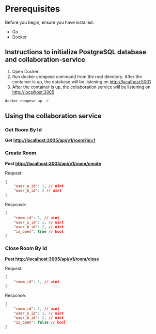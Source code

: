 # Prerequisites

Before you begin, ensure you have installed:

- Go
- Docker

## Instructions to initialize PostgreSQL database and collaboration-service

1. Open Docker.
2. Run docker compose command from the root directory. After the container is up, the database will be listening on [http://localhost:5001](http://localhost:5001)
3. After the container is up, the collaboration service will be listening on [http://localhost:3005](http://localhost:3005)

```bash
docker compose up -d
```

## Using the collaboration service

### Get Room By Id

**Get <http://localhost:3005/api/v1/room?id=1>**

### Create Room

**Post <http://localhost:3005/api/v1/room/create>**

Request:

```json
{
    "user_a_id": 1, // uint
    "user_b_id": 2 // uint
}
```

Response:

```json
{
    "room_id": 1, // uint
    "user_a_id": 1, // uint
    "user_b_id": 2, // uint
    "is_open": true // bool
}
```

### Close Room By Id

**Post <http://localhost:3005/api/v1/room/close>**

Request:

```json
{
    "room_id": 1, // uint
}
```

Response:

```json
{
    "room_id": 1, // uint
    "user_a_id": 1, // uint
    "user_b_id": 2, // uint
    "is_open": false // bool
}
```
